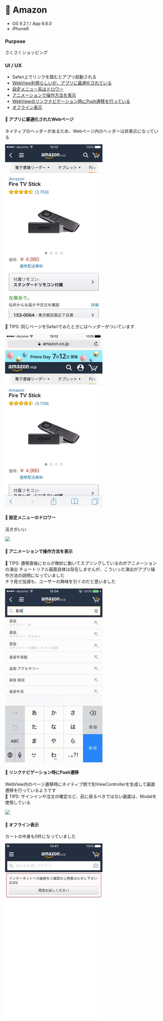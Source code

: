 # :articulated_lorry:  Amazon

* OS 9.2.1 / App 6.6.0
* iPhone6

### Purpose
さくさくショッピング

### UI / UX  
* Safari上でリンクを踏むとアプリ起動される
* [WebView利用らしいが、アプリに最適化されている](#amazon_web)
* [設定メニュー系はドロワー](#amazon_setting)
* [アニメーションで操作方法を表示](#amazon_animation)
* [WebViewのリンクナビゲーション時にPush遷移を行っている](#amazon_transition)
* [オフライン表示](#amazon_offline)

#### :triangular_flag_on_post: <a name="amazon_web">アプリに最適化されたWebページ</a>
ネイティブのヘッダーがあるため、Webページ内のヘッダーは非表示になっている  

<img src="https://github.com/mafmoff/100Apps/blob/master/Resources/Images/amazon_web.jpg" width="320px">

:tada: TIPS: 同じページをSafariでみたときにはヘッダーがついています  

<img src="https://github.com/mafmoff/100Apps/blob/master/Resources/Images/amazon_safari.jpg" width="320px">

#### :triangular_flag_on_post: <a name="amazon_setting">設定メニューのドロワー</a>
活きがいい

<img src="https://github.com/mafmoff/100Apps/blob/master/Resources/Images/amazon_setting.gif" width="320px">

#### :triangular_flag_on_post: <a name="amazon_animation">アニメーションで操作方法を表示</a>
:tada: TIPS: 遷移直後にセルが微妙に動いてスプリングしているのがアニメーションの演出
チュートリアル画面自体は存在しませんが、こういった演出がアプリ操作方法の説明になっていました   
チラ見せ加減も、ユーザーの興味を引くのだと思いました

<img src="https://github.com/mafmoff/100Apps/blob/master/Resources/Images/amazon_animation.gif" width="320px">

#### :triangular_flag_on_post: <a name="amazon_transition">リンクナビゲーション時にPush遷移</a>
WebView内のページ遷移時にネイティブ側で別ViewControllerを生成して画面遷移を行っているようです   
:tada: TIPS: サインインや注文の確定など、前に戻るべきではない画面は、Modalを使用している

<img src="https://github.com/mafmoff/100Apps/blob/master/Resources/Images/amazon_transition.gif" width="320px">

#### :triangular_flag_on_post: <a name="amazon_offline">オフライン表示</a>
カートの中身も0件になっていました

<img src="https://github.com/mafmoff/100Apps/blob/master/Resources/Images/amazon_offline.jpg" width="320px">
